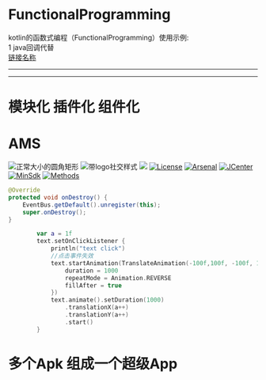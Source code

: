 # FunctionalProgramming
kotlin的函数式编程（FunctionalProgramming）使用示例:  
1 java回调代替  
[链接名称](https://www.baidu.com/)
*************




-----------------------------
# 模块化 插件化 组件化  
# AMS   
![正常大小的圆角矩形](https://img.shields.io/badge/language-java-red.svg)
![带logo社交样式](https://img.shields.io/badge/GitHub-12k+-yellow.svg?style=social&logo=github)
[![](https://img.shields.io/badge/License%20-Apache%202-337ab7.svg)](https://www.apache.org/licenses/LICENSE-2.0)
[![License](https://img.shields.io/badge/License%20-Apache%202-337ab7.svg)](https://www.apache.org/licenses/LICENSE-2.0)
[![Arsenal](https://img.shields.io/badge/Arsenal%20-%20SmartRefresh-4cae4c.svg)](https://android-arsenal.com/details/1/6001)
[![JCenter](https://img.shields.io/badge/%20JCenter%20-1.1.0-5bc0de.svg)](https://bintray.com/scwang90/maven/SmartRefreshLayout/_latestVersion)
[![MinSdk](https://img.shields.io/badge/%20MinSdk%20-%2012%2B%20-f0ad4e.svg)](https://android-arsenal.com/api?level=12)
[![Methods](https://img.shields.io/badge/Methods%20%7C%20Size%20-%20784%20%7C%20121%20KB-d9534f.svg)](http://www.methodscount.com/?)
``` java
@Override
protected void onDestroy() {
    EventBus.getDefault().unregister(this);
    super.onDestroy();
}
```

```kotlin
        var a = 1f
        text.setOnClickListener {
            println("text click")
            //点击事件失效
            text.startAnimation(TranslateAnimation(-100f,100f, -100f, 100f).apply {
                duration = 1000
                repeatMode = Animation.REVERSE
                fillAfter = true
            })
            text.animate().setDuration(1000)
                .translationX(a++)
                .translationY(a++)
                .start()
        }
```

# 多个Apk 组成一个超级App
